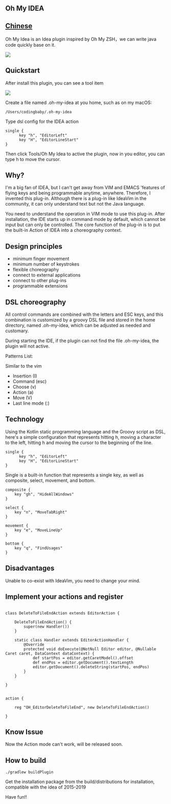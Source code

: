 ## Oh My IDEA 　　　　　　　　　　　　　　　　　　　　　　[Chinese](https://github.com/vsmysee/oh-my-idea/blob/master/README.zh-cn.md)

Oh My Idea is an Idea plugin inspired by Oh My ZSH，we can write java code quickly base on it.

![](https://github.com/vsmysee/oh-my-idea/blob/master/img/oh-my-idea.gif)

## Quickstart

After install this plugin, you can see a tool item

![](https://github.com/vsmysee/oh-my-idea/blob/master/img/tool.png)

Create a file named .oh-my-idea at you home, such as on my macOS:

```
/Users/codingbaby/.oh-my-idea
```

Type dsl config for the IDEA action

```
single {
      key "h", "EditorLeft"
      key "H", "EditorLineStart"
}
```
Then click Tools/Oh My Idea to active the plugin, now in you editor, you can type h to move the cursor.


## Why?

I'm a big fan of IDEA, but I can't get away from VIM and EMACS 'features of flying keys and being programmable anytime, anywhere. Therefore, I invented this plug-in. Although there is a plug-in like IdeaVim in the community, it can only understand text but not the Java language.

You need to understand the operation in VIM mode to use this plug-in. After installation, the IDE starts up in command mode by default, which cannot be input but can only be controlled. The core function of the plug-in is to put the built-in Action of IDEA into a choreography context.

## Design principles

* minimum finger movement
* minimum number of keystrokes
* flexible choreography
* connect to external applications
* connect to other plug-ins
* programmable extensions


## DSL choreography

All control commands are combined with the letters and ESC keys, and this combination is customized by a groovy DSL file and stored in the home directory, named .oh-my-idea, which can be adjusted as needed and customary.

During starting the IDE, if the plugin can not find the file .oh-my-idea, the plugin will not active.


Patterns List:

Similar to the vim

* Insertion (I)
* Command (esc)
* Choose (v)
* Action (a)
* Move (V)
* Last line mode (:)


## Technology

Using the Kotlin static programming language and the Groovy script as DSL, here's a simple configuration that represents hitting h, moving a character to the left, hitting h and moving the cursor to the beginning of the line.

```
single {
      key "h", "EditorLeft"
      key "H", "EditorLineStart"
}
```

Single is a built-in function that represents a single key, as well as composite, select, movement, and bottom.

```
composite {
    key "gh", "HideAllWindows"
}

select {
    key "n", "MoveTabRight"
}

movement {
    key "e", "MoveLineUp"
}

bottom {
    key "q", "FindUsages"
}

```


## Disadvantages

Unable to co-exist with IdeaVim, you need to change your mind.


## Implement your actions and register

```

class DeleteToFileEndAction extends EditorAction {

    DeleteToFileEndAction() {
        super(new Handler())
    }

    static class Handler extends EditorActionHandler {
        @Override
        protected void doExecute(@NotNull Editor editor, @Nullable Caret caret, DataContext dataContext) {
            def startPos = editor.getCaretModel().offset
            def endPos = editor.getDocument().textLength
            editor.getDocument().deleteString(startPos, endPos)
        }
    }

}


action {

    reg "OH_EditorDeleteToFileEnd", new DeleteToFileEndAction()

}

```

## Know Issue

Now the Action mode can't work, will be released soon.


## How to build

```
./gradlew buildPlugin

```

Get the installation package from the build/distributions for installation, compatible with the idea of 2015-2019

Have fun!!